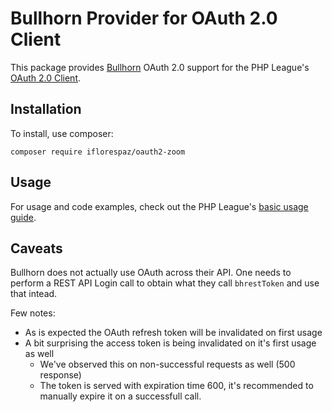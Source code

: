 # Bullhorn Provider for OAuth 2.0 Client

This package provides [Bullhorn](https://www.bullhorn.com/) OAuth 2.0 support for the PHP League's [OAuth 2.0 Client](https://github.com/thephpleague/oauth2-client).

## Installation

To install, use composer:

```
composer require iflorespaz/oauth2-zoom
```

## Usage

For usage and code examples, check out the PHP League's [basic usage guide](https://oauth2-client.thephpleague.com/usage/).


## Caveats

Bullhorn does not actually use OAuth across their API. One needs to perform a REST API Login call to obtain what they call `bhrestToken` and use that intead.

Few notes:
* As is expected the OAuth refresh token will be invalidated on first usage
* A bit surprising the access token is being invalidated on it's first usage as well
  * We've observed this on non-successful requests as well (500 response) 
  * The token is served with expiration time 600, it's recommended to manually expire it on a successfull call.